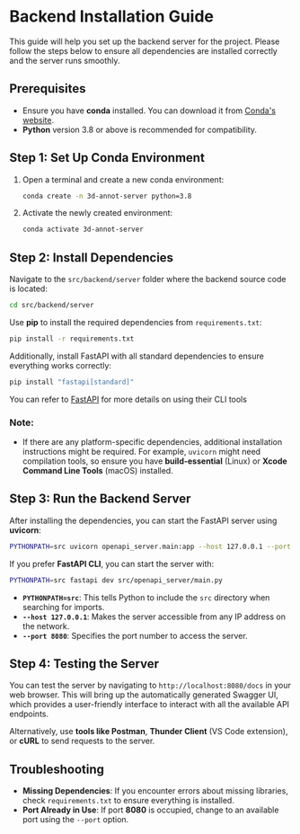 # Backend Installation Guide

This guide will help you set up the backend server for the project. Please follow the steps below to ensure all dependencies are installed correctly and the server runs smoothly.

## Prerequisites

- Ensure you have **conda** installed. You can download it from [Conda's website](https://docs.conda.io/en/latest/miniconda.html).
- **Python** version 3.8 or above is recommended for compatibility.

## Step 1: Set Up Conda Environment

1. Open a terminal and create a new conda environment:

    ```sh
    conda create -n 3d-annot-server python=3.8
    ```

2. Activate the newly created environment:

    ```sh
    conda activate 3d-annot-server
    ```

## Step 2: Install Dependencies

Navigate to the `src/backend/server` folder where the backend source code is located:

```sh
cd src/backend/server
```

Use **pip** to install the required dependencies from `requirements.txt`:

```sh
pip install -r requirements.txt
```

Additionally, install FastAPI with all standard dependencies to ensure everything works correctly:
```sh
pip install "fastapi[standard]"
```
You can refer to [FastAPI](https://github.com/fastapi/fastapi) for more details on using their CLI tools
### Note:
- If there are any platform-specific dependencies, additional installation instructions might be required. For example, `uvicorn` might need compilation tools, so ensure you have **build-essential** (Linux) or **Xcode Command Line Tools** (macOS) installed.

## Step 3: Run the Backend Server

After installing the dependencies, you can start the FastAPI server using **uvicorn**:

```sh
PYTHONPATH=src uvicorn openapi_server.main:app --host 127.0.0.1 --port 8080
```

If you prefer **FastAPI CLI**, you can start the server with:
```sh
PYTHONPATH=src fastapi dev src/openapi_server/main.py
```

- **`PYTHONPATH=src`**: This tells Python to include the `src` directory when searching for imports.
- **`--host 127.0.0.1`**: Makes the server accessible from any IP address on the network.
- **`--port 8080`**: Specifies the port number to access the server.

## Step 4: Testing the Server

You can test the server by navigating to `http://localhost:8080/docs` in your web browser. This will bring up the automatically generated Swagger UI, which provides a user-friendly interface to interact with all the available API endpoints.

Alternatively, use **tools like Postman**, **Thunder Client** (VS Code extension), or **cURL** to send requests to the server.

## Troubleshooting

- **Missing Dependencies**: If you encounter errors about missing libraries, check `requirements.txt` to ensure everything is installed.
- **Port Already in Use**: If port **8080** is occupied, change to an available port using the `--port` option.
